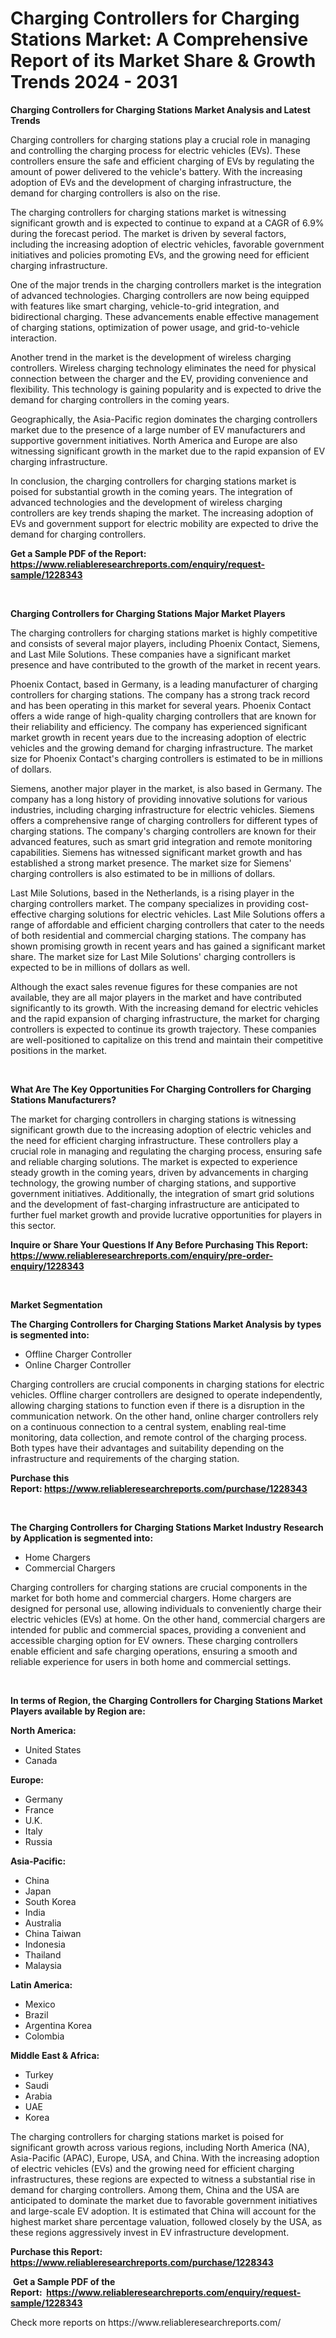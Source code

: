<p><h1>Charging Controllers for Charging Stations Market: A Comprehensive Report of its Market Share & Growth Trends 2024 - 2031</h1></p><p><strong>Charging Controllers for Charging Stations Market Analysis and Latest Trends</strong></p>
<p><p>Charging controllers for charging stations play a crucial role in managing and controlling the charging process for electric vehicles (EVs). These controllers ensure the safe and efficient charging of EVs by regulating the amount of power delivered to the vehicle's battery. With the increasing adoption of EVs and the development of charging infrastructure, the demand for charging controllers is also on the rise.</p><p>The charging controllers for charging stations market is witnessing significant growth and is expected to continue to expand at a CAGR of 6.9% during the forecast period. The market is driven by several factors, including the increasing adoption of electric vehicles, favorable government initiatives and policies promoting EVs, and the growing need for efficient charging infrastructure.</p><p>One of the major trends in the charging controllers market is the integration of advanced technologies. Charging controllers are now being equipped with features like smart charging, vehicle-to-grid integration, and bidirectional charging. These advancements enable effective management of charging stations, optimization of power usage, and grid-to-vehicle interaction.</p><p>Another trend in the market is the development of wireless charging controllers. Wireless charging technology eliminates the need for physical connection between the charger and the EV, providing convenience and flexibility. This technology is gaining popularity and is expected to drive the demand for charging controllers in the coming years.</p><p>Geographically, the Asia-Pacific region dominates the charging controllers market due to the presence of a large number of EV manufacturers and supportive government initiatives. North America and Europe are also witnessing significant growth in the market due to the rapid expansion of EV charging infrastructure.</p><p>In conclusion, the charging controllers for charging stations market is poised for substantial growth in the coming years. The integration of advanced technologies and the development of wireless charging controllers are key trends shaping the market. The increasing adoption of EVs and government support for electric mobility are expected to drive the demand for charging controllers.</p></p>
<p><strong>Get a Sample PDF of the Report:&nbsp; <a href="https://www.reliableresearchreports.com/enquiry/request-sample/1228343">https://www.reliableresearchreports.com/enquiry/request-sample/1228343</a></strong></p>
<p>&nbsp;</p>
<p><strong>Charging Controllers for Charging Stations Major Market Players</strong></p>
<p><p>The charging controllers for charging stations market is highly competitive and consists of several major players, including Phoenix Contact, Siemens, and Last Mile Solutions. These companies have a significant market presence and have contributed to the growth of the market in recent years.</p><p>Phoenix Contact, based in Germany, is a leading manufacturer of charging controllers for charging stations. The company has a strong track record and has been operating in this market for several years. Phoenix Contact offers a wide range of high-quality charging controllers that are known for their reliability and efficiency. The company has experienced significant market growth in recent years due to the increasing adoption of electric vehicles and the growing demand for charging infrastructure. The market size for Phoenix Contact's charging controllers is estimated to be in millions of dollars.</p><p>Siemens, another major player in the market, is also based in Germany. The company has a long history of providing innovative solutions for various industries, including charging infrastructure for electric vehicles. Siemens offers a comprehensive range of charging controllers for different types of charging stations. The company's charging controllers are known for their advanced features, such as smart grid integration and remote monitoring capabilities. Siemens has witnessed significant market growth and has established a strong market presence. The market size for Siemens' charging controllers is also estimated to be in millions of dollars.</p><p>Last Mile Solutions, based in the Netherlands, is a rising player in the charging controllers market. The company specializes in providing cost-effective charging solutions for electric vehicles. Last Mile Solutions offers a range of affordable and efficient charging controllers that cater to the needs of both residential and commercial charging stations. The company has shown promising growth in recent years and has gained a significant market share. The market size for Last Mile Solutions' charging controllers is expected to be in millions of dollars as well.</p><p>Although the exact sales revenue figures for these companies are not available, they are all major players in the market and have contributed significantly to its growth. With the increasing demand for electric vehicles and the rapid expansion of charging infrastructure, the market for charging controllers is expected to continue its growth trajectory. These companies are well-positioned to capitalize on this trend and maintain their competitive positions in the market.</p></p>
<p>&nbsp;</p>
<p><strong>What Are The Key Opportunities For Charging Controllers for Charging Stations Manufacturers?</strong></p>
<p><p>The market for charging controllers in charging stations is witnessing significant growth due to the increasing adoption of electric vehicles and the need for efficient charging infrastructure. These controllers play a crucial role in managing and regulating the charging process, ensuring safe and reliable charging solutions. The market is expected to experience steady growth in the coming years, driven by advancements in charging technology, the growing number of charging stations, and supportive government initiatives. Additionally, the integration of smart grid solutions and the development of fast-charging infrastructure are anticipated to further fuel market growth and provide lucrative opportunities for players in this sector.</p></p>
<p><strong>Inquire or Share Your Questions If Any Before Purchasing This Report: <a href="https://www.reliableresearchreports.com/enquiry/pre-order-enquiry/1228343">https://www.reliableresearchreports.com/enquiry/pre-order-enquiry/1228343</a></strong></p>
<p>&nbsp;</p>
<p><strong>Market Segmentation</strong></p>
<p><strong>The Charging Controllers for Charging Stations Market Analysis by types is segmented into:</strong></p>
<p><ul><li>Offline Charger Controller</li><li>Online Charger Controller</li></ul></p>
<p><p>Charging controllers are crucial components in charging stations for electric vehicles. Offline charger controllers are designed to operate independently, allowing charging stations to function even if there is a disruption in the communication network. On the other hand, online charger controllers rely on a continuous connection to a central system, enabling real-time monitoring, data collection, and remote control of the charging process. Both types have their advantages and suitability depending on the infrastructure and requirements of the charging station.</p></p>
<p><strong>Purchase this Report:&nbsp;<a href="https://www.reliableresearchreports.com/purchase/1228343">https://www.reliableresearchreports.com/purchase/1228343</a></strong></p>
<p>&nbsp;</p>
<p><strong>The Charging Controllers for Charging Stations Market Industry Research by Application is segmented into:</strong></p>
<p><ul><li>Home Chargers</li><li>Commercial Chargers</li></ul></p>
<p><p>Charging controllers for charging stations are crucial components in the market for both home and commercial chargers. Home chargers are designed for personal use, allowing individuals to conveniently charge their electric vehicles (EVs) at home. On the other hand, commercial chargers are intended for public and commercial spaces, providing a convenient and accessible charging option for EV owners. These charging controllers enable efficient and safe charging operations, ensuring a smooth and reliable experience for users in both home and commercial settings.</p></p>
<p>&nbsp;</p>
<p><strong>In terms of Region, the Charging Controllers for Charging Stations Market Players available by Region are:</strong></p>
<p>
    <p> <strong> North America: </strong>
        <ul>
            <li>United States</li>
            <li>Canada</li>
        </ul>
        </p> 
    <p> <strong> Europe: </strong>
        <ul>
            <li>Germany</li>
            <li>France</li>
            <li>U.K.</li>
            <li>Italy</li>
            <li>Russia</li>
        </ul>
        </p> 
    <p> <strong> Asia-Pacific: </strong>
        <ul>
            <li>China</li>
            <li>Japan</li>
            <li>South Korea</li>
            <li>India</li>
            <li>Australia</li>
            <li>China Taiwan</li>
            <li>Indonesia</li>
            <li>Thailand</li>
            <li>Malaysia</li>
        </ul>
        </p> 
    <p> <strong> Latin America: </strong>
        <ul>
            <li>Mexico</li>
            <li>Brazil</li>
            <li>Argentina Korea</li>
            <li>Colombia</li>
        </ul>
        </p> 
    <p> <strong> Middle East & Africa: </strong>
        <ul>
            <li>Turkey</li>
            <li>Saudi</li>
            <li>Arabia</li>
            <li>UAE</li>
            <li>Korea</li>
        </ul>
    </p>
    </p>
<p><p>The charging controllers for charging stations market is poised for significant growth across various regions, including North America (NA), Asia-Pacific (APAC), Europe, USA, and China. With the increasing adoption of electric vehicles (EVs) and the growing need for efficient charging infrastructures, these regions are expected to witness a substantial rise in demand for charging controllers. Among them, China and the USA are anticipated to dominate the market due to favorable government initiatives and large-scale EV adoption. It is estimated that China will account for the highest market share percentage valuation, followed closely by the USA, as these regions aggressively invest in EV infrastructure development.</p></p>
<p><strong>Purchase this Report: <a href="https://www.reliableresearchreports.com/purchase/1228343">https://www.reliableresearchreports.com/purchase/1228343</a></strong></p>
<p>&nbsp;<strong>Get a Sample PDF of the Report:&nbsp;&nbsp;<a href="https://www.reliableresearchreports.com/enquiry/request-sample/1228343">https://www.reliableresearchreports.com/enquiry/request-sample/1228343</a></strong></p>
<p><strong></strong></p>
<p>Check more reports on https://www.reliableresearchreports.com/</p>
